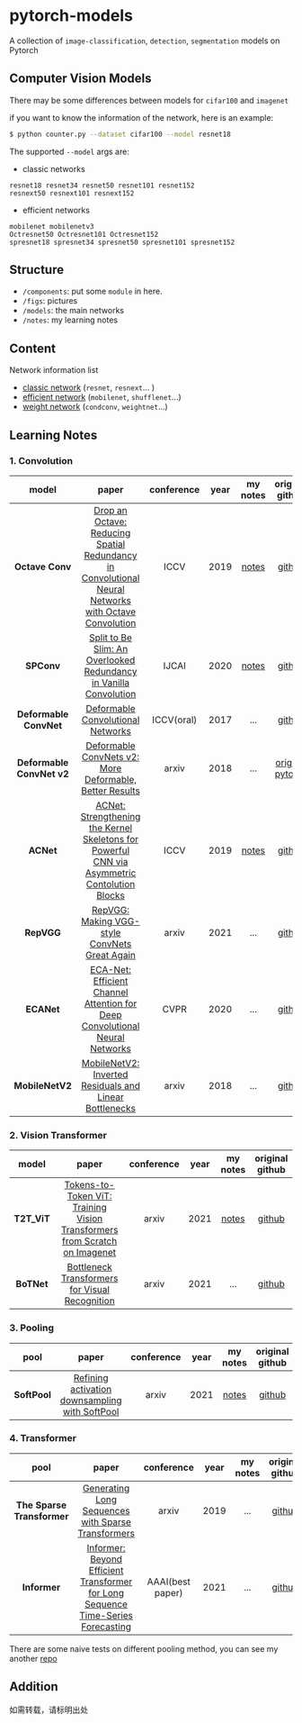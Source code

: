 # pytorch-models
A collection of `image-classification`, `detection`, `segmentation` models on Pytorch

## Computer Vision Models
There may be some differences between models for `cifar100` and `imagenet`

if you want to know the information of the network, here is an example:
```bash
$ python counter.py --dataset cifar100 --model resnet18
```

The supported `--model` args are:
- classic networks
```
resnet18 resnet34 resnet50 resnet101 resnet152
resnext50 resnext101 resnext152
```

- efficient networks
```
mobilenet mobilenetv3
Octresnet50 Octresnet101 Octresnet152
spresnet18 spresnet34 spresnet50 spresnet101 spresnet152
```


## Structure
- `/components`: put some `module` in here.
- `/figs`: pictures
- `/models`: the main networks
- `/notes`: my learning notes

## Content
Network information list
- [classic network](https://github.com/rentainhe/pytorch-models/blob/master/model_information/classic-networks.md)  (`resnet`, `resnext`... )
- [efficient network](https://github.com/rentainhe/pytorch-models/blob/master/model_information/efficient-networks.md) (`mobilenet`, `shufflenet`...)
- [weight network](https://github.com/rentainhe/pytorch-models/blob/master/model_information/weight-networks.md) (`condconv`, `weightnet`...)


## Learning Notes
### 1. Convolution
|model|paper|conference|year|my notes|original github|
|:---:|:---:|:---:|:---:|:---:|:---:
| __Octave Conv__|[Drop an Octave: Reducing Spatial Redundancy in Convolutional Neural Networks with Octave Convolution](https://export.arxiv.org/pdf/1904.05049)|ICCV|2019|[notes](https://github.com/rentainhe/pytorch-models/blob/master/notes/efficient-networks/Octave%20Conv.md)|[github](https://github.com/lxtGH/OctaveConv_pytorch)
|__SPConv__|[Split to Be Slim: An Overlooked Redundancy in Vanilla Convolution](https://arxiv.org/abs/2006.12085)|IJCAI|2020|[notes](https://github.com/rentainhe/pytorch-models/blob/master/notes/efficient-networks/SPConv.md)|[github](https://github.com/qiulinzhang/SPConv.pytorch)
| __Deformable ConvNet__ |[Deformable Convolutional Networks](https://arxiv.org/abs/1703.06211)|ICCV(oral)|2017|...|[github](https://github.com/msracver/Deformable-ConvNets)
| __Deformable ConvNet v2__ |[Deformable ConvNets v2: More Deformable, Better Results](https://arxiv.org/abs/1811.11168)|arxiv|2018|...|[original](https://github.com/msracver/Deformable-ConvNets) [pytorch](https://github.com/4uiiurz1/pytorch-deform-conv-v2)
| __ACNet__ |[ACNet: Strengthening the Kernel Skeletons for Powerful CNN via Asymmetric Contolution Blocks](https://arxiv.org/pdf/1908.03930.pdf)|ICCV|2019|[notes](https://github.com/rentainhe/pytorch-models/blob/master/notes/efficient-networks/ACNet.md)|[github](https://github.com/DingXiaoH/ACNet)
| __RepVGG__ |[RepVGG: Making VGG-style ConvNets Great Again](https://arxiv.org/abs/2101.03697)|arxiv|2021|...|[github](https://github.com/DingXiaoH/RepVGG)
| __ECANet__ |[ECA-Net: Efficient Channel Attention for Deep Convolutional Neural Networks](https://arxiv.org/abs/1910.03151)|CVPR|2020| ... |[github](https://github.com/BangguWu/ECANet)
| __MobileNetV2__ |[MobileNetV2: Inverted Residuals and Linear Bottlenecks](https://arxiv.org/abs/1801.04381)|arxiv|2018| ... | [github](https://github.com/tonylins/pytorch-mobilenet-v2)

### 2. Vision Transformer
|model|paper|conference|year|my notes|original github|
|:---:|:---:|:---:|:---:|:---:|:---:
| __T2T_ViT__ |[Tokens-to-Token ViT: Training Vision Transformers from Scratch on Imagenet](https://arxiv.org/abs/2101.11986)|arxiv|2021| [notes](https://github.com/rentainhe/pytorch-models/blob/master/notes/vision-transformer/T2T_ViT.md) |[github](https://github.com/yitu-opensource/T2T-ViT)
| __BoTNet__ |[Bottleneck Transformers for Visual Recognition](https://arxiv.org/pdf/2101.11605.pdf)|arxiv|2021| ... |[github](https://github.com/leaderj1001/BottleneckTransformers)


### 3. Pooling
|pool|paper|conference|year|my notes|original github|
|:---:|:---:|:---:|:---:|:---:|:---:
| __SoftPool__|[Refining activation downsampling with SoftPool](https://arxiv.org/abs/2101.00440)|arxiv|2021|[notes](https://github.com/rentainhe/pytorch-models/blob/master/notes/pooling/SoftPool.md)|[github](https://github.com/alexandrosstergiou/SoftPool#)

### 4. Transformer
|pool|paper|conference|year|my notes|original github|
|:---:|:---:|:---:|:---:|:---:|:---:
| __The Sparse Transformer__|[Generating Long Sequences with Sparse Transformers](https://arxiv.org/pdf/1904.10509.pdf)|arxiv|2019| ... |[github](https://github.com/openai/sparse_attention)
| __Informer__|[Informer: Beyond Efficient Transformer for Long Sequence Time-Series Forecasting](https://arxiv.org/abs/2012.07436)|AAAI(best paper)|2021| ... |[github](https://github.com/zhouhaoyi/Informer2020)



There are some naive tests on different pooling method, you can see my another [repo](https://github.com/rentainhe/pytorch-pooling)
## Addition
如需转载，请标明出处